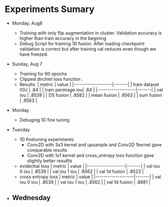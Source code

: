 # Experiments Sumary


* Monday, Aug8 
    - Training with only flip augmentation in cluster. Validation accuracy is higher than train accuracy in the begining
    - Debug Script for training 1D fusion. After loading checkpoint validation is correct but after training val reduces even though we have freezed.

* Sunday, Aug 7
    - Training for 60 epochs 
    - Clipped dirchlet loss function .
    - Results:
        |  metric           | value |
        |-------------------|-------|
        | train dataset IOU | .84   |
        | train perimage iou| .84   |
        |-------------------|-------|
        | val iou           | .8539 |
        | DS fusion         | .8582 |
        | mean fusion       | .8563 |
        | sum fusion        | .8563 |

* Monday
    - Debuging 1D fine tuning 

* Tuesday 
    - 1D finetuning experiments 
        - Conv2D with 3x3 kernel and upsample and Conv2D 1kernel gave comparable results
        - Conv2D with 1x1 kernel and cross_entropy loss function gave slightly better resutlts
    - evidential loss
        |  metric           | value |
        |-------------------|-------|
        | val iou 0 iou     | .8539 |
        | val iou 1 iou     | .8562 |
        | val 1d fusion     | .8523 |
    - cross entropy loss
        |  metric           | value |
        |-------------------|-------|
        | val iou 0 iou     | .8539 |
        | val iou 1 iou     | .8562 |
        | val 1d fusion     | .8881 |

* Wednesday
    - 
